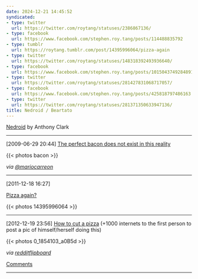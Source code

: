 ```yaml
---
date: 2024-12-21 14:45:52
syndicated:
- type: twitter
  url: https://twitter.com/roytang/statuses/2386867136/
- type: facebook
  url: https://www.facebook.com/stephen.roy.tang/posts/114488835792
- type: tumblr
  url: https://roytang.tumblr.com/post/14395996064/pizza-again
- type: twitter
  url: https://twitter.com/roytang/statuses/148318392493936640/
- type: facebook
  url: https://www.facebook.com/stephen.roy.tang/posts/10150437492848912
- type: twitter
  url: https://twitter.com/roytang/statuses/281427831068717057/
- type: facebook
  url: https://www.facebook.com/stephen.roy.tang/posts/425818797486163
- type: twitter
  url: https://twitter.com/roytang/statuses/281371350633947136/
title: Nedroid / Beartato
---
```


[Nedroid](https://nedroid.com/) by Anthony Clark

---

<time id="2386867136">[2009-06-29 20:44] </time> [The perfect bacon does not exist in this reality](http://nedroid.com/2006/11/beartato-56/)

{{< photos bacon >}}

*via [@mariocarreon](https://twitter.com/mariocarreon/)*

---

<time id="14395996064">[2011-12-18 16:27] </time> <p>[Pizza again?](http://nedroid.com/2011/12/pizza-by-the-slice/)</p>

{{< photos 14395996064 >}}

---

<time id="281427831068717057">[2012-12-19 23:56] </time> [How to cut a pizza](https://nedroidcomics.tumblr.com/post/38264802929/how-to-cut-a-pizza) (+1000 internets to the first person to post a pic of himself/herself doing this)

{{< photos 0_1854103_a0B5d >}}

*via [redditflipboard](https://twitter.com/redditflipboard/statuses/281248835278364672/)*

[Comments](#comment-28a379f9-a942-4a9e-871c-fa2e7cfc7ed9)

---